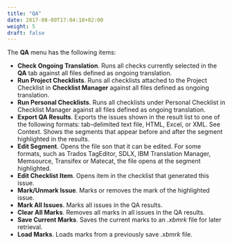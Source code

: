 ```yaml
---
title: "QA"
date: 2017-08-09T17:04:18+02:00
weight: 5
draft: false
---
```


The **QA** menu has the following items:

*	**Check Ongoing Translation**. Runs all checks currently selected in the **QA** tab against all 
	files defined as ongoing translation.
*	**Run Project Checklists**. Runs all checklists attached to the Project Checklist in **Checklist Manager** against all files defined as ongoing translation.
*	**Run Personal Checklists**. Runs all checklists under Personal Checklist in Checklist Manager against all files defined as ongoing translation.
*	**Export QA Results**. Exports the issues shown in the result list to one of the following formats: tab-delimited text file, HTML, Excel, or XML. 
See Context. Shows the segments that appear before and after the segment highlighted in the results.
*	**Edit Segment**. Opens the file son that it can be edited. For some formats, such as Trados TagEditor, SDLX, IBM Translation Manager, Memsource, Transifex or Matecat, the file opens at the segment highlighted. 
*	**Edit Checklist Item**. Opens item in the checklist that generated this issue.
*	**Mark/Unmark Issue**. Marks or removes the mark of the highlighted issue.
*	**Mark All Issues**. Marks all issues in the QA results.
*	**Clear All Marks**. Removes all marks in all issues in the QA results.
*   **Save Current Marks**. Saves the current marks to an *.xbmrk* file for later retrieval.
*   **Load Marks**. Loads marks from a previously save *.xbmrk* file. 
